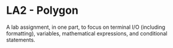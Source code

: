 LA2 - Polygon
=============
A lab assignment, in one part, to focus on terminal I/O (including formatting), variables, mathematical expressions, and conditional statements.
